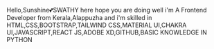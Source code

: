 Hello,Sunshine💕SWATHY here hope you are doing well i'm A Frontend Developer from Kerala,Alappuzha and i'm skilled in HTML,CSS,BOOTSTRAP,TAILWIND CSS,MATERIAL UI,CHAKRA UI,JAVASCRIPT,REACT JS,ADOBE XD,GITHUB,BASIC KNOWLEDGE IN PYTHON
